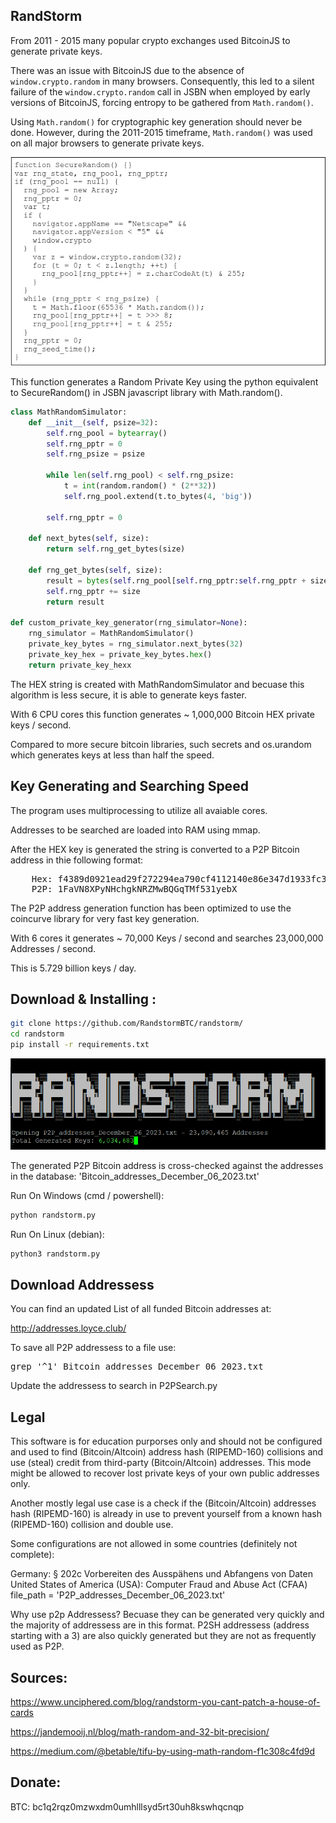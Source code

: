 ## RandStorm
From 2011 - 2015 many popular crypto exchanges used BitcoinJS to generate private keys. 

There was an issue with BitcoinJS due to the absence of `window.crypto.random` in many browsers. Consequently, this led to a silent failure of the `window.crypto.random` call in JSBN when employed by early versions of BitcoinJS, forcing entropy to be gathered from `Math.random()`.

Using `Math.random()` for cryptographic key generation should never be done. However, during the 2011-2015 timeframe, `Math.random()` was used on all major browsers to generate private keys.

![Project Image](SecureRandom.png)

This function generates a Random Private Key using the python equivalent to SecureRandom() in JSBN javascript library with Math.random(). 

```python
class MathRandomSimulator:
    def __init__(self, psize=32):
        self.rng_pool = bytearray()
        self.rng_pptr = 0
        self.rng_psize = psize

        while len(self.rng_pool) < self.rng_psize:
            t = int(random.random() * (2**32))
            self.rng_pool.extend(t.to_bytes(4, 'big'))

        self.rng_pptr = 0

    def next_bytes(self, size):
        return self.rng_get_bytes(size)

    def rng_get_bytes(self, size):
        result = bytes(self.rng_pool[self.rng_pptr:self.rng_pptr + size])
        self.rng_pptr += size
        return result

def custom_private_key_generator(rng_simulator=None):
    rng_simulator = MathRandomSimulator()
    private_key_bytes = rng_simulator.next_bytes(32)
    private_key_hex = private_key_bytes.hex()
    return private_key_hexx

```
The HEX string is created with MathRandomSimulator and becuase this algorithm is less secure, it is able to generate keys faster. 

With 6 CPU cores this function generates ~ 1,000,000 Bitcoin HEX private keys / second. 

Compared to more secure bitcoin libraries, such secrets and os.urandom which generates keys at less than half the speed.  

## Key Generating and Searching Speed

The program uses multiprocessing to utilize all avaiable cores.

Addresses to be searched are loaded into RAM using mmap. 

After the HEX key is generated the string is converted to a P2P Bitcoin address in thie following format:

<pre>
    Hex: f4389d0921ead29f272294ea790cf4112140e86e347d1933fc302373fb451bdc
    P2P: 1FaVN8XPyNHchgkNRZMwBQGqTMf531yebX
</pre>

The P2P address generation function has been optimized to use the coincurve library for very fast key generation. 

With 6 cores it generates ~ 70,000 Keys / second and searches 23,000,000 Addresses / second.

This is 5.729 billion keys / day.

## Download & Installing :

```bash
git clone https://github.com/RandstormBTC/randstorm/
cd randstorm
pip install -r requirements.txt
```
![Project Image](randstorm.png)

The generated P2P Bitcoin address is cross-checked against the addresses in the database: 'Bitcoin_addresses_December_06_2023.txt'

Run On Windows (cmd / powershell):
```bash
python randstorm.py
```
Run On Linux (debian):
```bash
python3 randstorm.py
```
## Download Addressess 
You can find an updated List of all funded Bitcoin addresses at:

http://addresses.loyce.club/

To save all P2P addressess to a file use:
<pre>
grep '^1' Bitcoin_addresses_December_06_2023.txt 
</pre>

Update the addressess to search in P2PSearch.py 

## Legal
This software is for education purporses only and should not be configured and used to find (Bitcoin/Altcoin) address hash (RIPEMD-160) collisions and use (steal) credit from third-party (Bitcoin/Altcoin) addresses. This mode might be allowed to recover lost private keys of your own public addresses only.

Another mostly legal use case is a check if the (Bitcoin/Altcoin) addresses hash (RIPEMD-160) is already in use to prevent yourself from a known hash (RIPEMD-160) collision and double use.

Some configurations are not allowed in some countries (definitely not complete):

Germany: § 202c Vorbereiten des Ausspähens und Abfangens von Daten
United States of America (USA): Computer Fraud and Abuse Act (CFAA)
file_path = 'P2P_addresses_December_06_2023.txt'

Why use p2p Addressess? Becuase they can be generated very quickly and the majority of addressess are in this format. P2SH addressess (address starting with a 3) are also quickly generated but they are not as frequently used as P2P. 

## Sources:

 <https://www.unciphered.com/blog/randstorm-you-cant-patch-a-house-of-cards>

 <https://jandemooij.nl/blog/math-random-and-32-bit-precision/>

 <https://medium.com/@betable/tifu-by-using-math-random-f1c308c4fd9d>

## Donate:
BTC: bc1q2rqz0mzwxdm0umhlllsyd5rt30uh8kswhqcnqp

